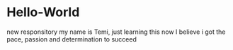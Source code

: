 Hello-World
===========

new responsitory
my name is Temi, just learning this now
I believe i got the pace, passion and determination to succeed
